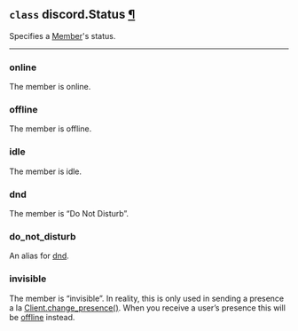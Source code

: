 ## `class` discord.**Status** [¶](https://discordpy.readthedocs.io/en/stable/api.html#discord.Status)
Specifies a [Member](discord/Discord%20Models/Member/Member)'s status.
****
### online
The member is online.

### offline
The member is offline.

### idle
The member is idle.

### dnd
The member is “Do Not Disturb”.

### do_not_disturb
An alias for [dnd](#dnd).

### invisible
The member is “invisible”. In reality, this is only used in sending a presence a la [Client.change_presence()](discord/Clients/Client/change_presence). 
When you receive a user’s presence this will be [offline](#offline) instead.

